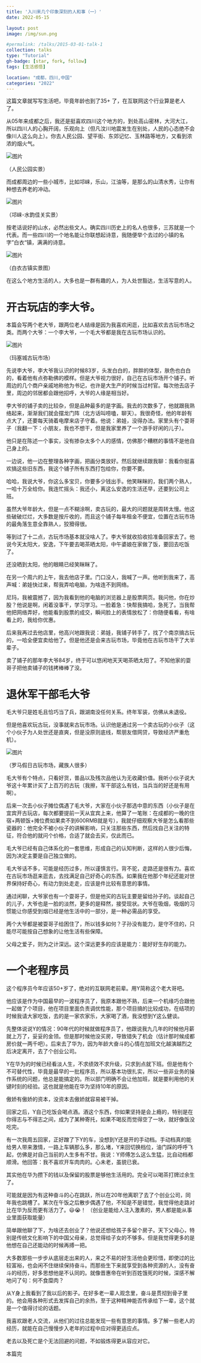 ```yaml
---
title: '入川来几个印象深刻的人和事（一）'
date: 2022-05-15

layout: post
image: /img/sun.png

#permalink: /talks/2015-03-01-talk-1
collection: talks
type: "Tutorial"
gh-badge: [star, fork, follow]
tags: [生活感悟]

location: "成都，四川,中国"
categories: "2022"
---
```


这篇文章就写写生活吧，毕竟年龄也到了35+ 了，在互联网这个行业算是老人了。

从05年来成都之后，我还是挺喜欢四川这个地方的，到处高山密林，大河大江，所以四川人的心胸开阔，乐观向上（但凡汶川地震发生在别处，人民的心态绝不会像川人这么向上）。你去人民公园、望平街、东郊记忆、玉林路等地方，又看到浓浓的烟火气。

 ![图片](/img/blog/sichuanyi-2.jpg)

（人民公园实景）

而成都周边的一些小城市，比如邛崃，乐山，江油等，是那么的山清水秀，让你有种想去养老的冲动。

 ![图片](/img/blog/sichuanyi-3.jpg)


（邛崃-水韵佳关实景）



按老话说好的山水，必然出些文人。确实四川历史上的名人也很多，三苏就是一个代表。而一些四川的一个地名能让你联想起诗意，我随便举个去过的小镇的名字”白衣“镇，满满的诗意。



 ![图片](/img/blog/sichuanyi-4.jpg)


（白衣古镇实景图）



在这么个地方生活的人，大多也是一群有趣的人，为人处世豁达，生活写意的人。



# 开古玩店的李大爷。



本篇会写两个老大爷，跟两位老人结缘是因为我喜欢闲逛，比如喜欢去古玩市场之类。而两个大爷：一个李大爷，一个毛大爷都是我在古玩市场认识的。



 ![图片](/img/blog/sichuanyi-5.jpg)


（玛塞城古玩市场）



先说李大爷，李大爷我认识的时候83岁，头发白白的，胖胖的体型，肤色也白白的，看着他有点弥勒佛的模样。但是大爷视力很好，自己在古玩市场开个铺子。听周边的几个商户亲戚地称他为书记，也许是大生产的时候当过村官。每次他去店子里，周边的邻居都会跟他招呼，大爷的人缘是相当好。



李大爷的铺子卖的比较杂，但是品种最多的是字画。我去的次数多了，他就跟我熟络起来，渐渐我们就会摆龙门阵（北方话叫唠嗑，聊天）。我很奇怪，他的年龄有点大了，还要每天骑着电摩来店子守着。他说：弟娃，没得办法。家里头有个耍哥子（我翻一下：小朋友，我也不想干，但是我家里养了一个游手好闲的儿子）。



他只是在陈述一个事实，没有掺杂太多个人的感情，仿佛那个糟糕的事情不是他自己身上的。



一边说，他一边在整理各种字画，把画分类放好。然后就继续跟我聊：我看你挺喜欢搞这些旧东西，我这个铺子所有东西打包给你，你要不要。



哈哈，我说大爷，你这么多宝贝，你要多少钱出手。他笑眯眯的，我们两个熟人，一哈十万全给你。我连忙摇头：我还小，离这么安逸的生活还早，还要到公司上班。



虽然大爷年龄大，但是一点不糊涂啊，卖古玩的，最大的问题就是周转太慢。他这些破破烂烂，大多数是按斤收的，而且这个铺子每年租金不便宜，位置在古玩市场的最角落生意全靠熟人，狡猾得很。



等到过了十二点，古玩市场基本就没啥人了。李大爷就收拾收拾准备回家去了。他说今天太阳大，安逸，下午要去喝茶晒太阳，中午婆娘在家做了饭，要回去吃饭了。



还没晒到太阳，他的眼睛已经笑眯眯了。



在另一个周六的上午，我去他店子里。门口没人，我喊了一声。他听到我来了，高声喊：弟娃快过来，帮我弄哈电脑，为啥连不到网络。



尼玛，我被震撼了，因为我看到他的电脑的浏览器上是股票网页。我问他，你在炒股？他说是啊，闲着没事干，学习学习。一脸着急：快帮我搞哈，急死了。当我帮他把网络弄好，他能看到股票的成交，瞬间脸上的表情放松了：你随便看看，有啥看上的，我给你优惠。



后来我再过去他店里，他高兴地跟我说：弟娃，我铺子转手了，找了个南京搞古玩的，一哈全便宜卖给他了。但是他还是会来古玩市场，毕竟他在古玩市场干了大半辈子。



卖了铺子的那年李大爷84岁，终于可以悠闲地天天喝茶晒太阳了。不知他家的耍哥子把他卖铺子的钱拷棒棒了没。



# 退休军干部毛大爷



毛大爷只是姓毛且恰巧当了兵，跟湖南没任何关系。终年军装，仿佛从未退役。



但是他喜欢玩古玩，没事就来古玩市场。认识他是通过另一个卖古玩的小伙子（这个小伙子为人处世还是直爽，但是没原则底线，帮朋友借网贷，导致经济严重危机）。



 ![图片](/img/blog/sichuanyi-6.jpg)


（罗马假日古玩市场，藏族人很多）



毛大爷有个特点，只看好货，普品以及残次品他认为无收藏价值。我听小伙子说大爷这十年累计买了上百万的古玩（我擦，军干部这么有钱，当兵当的好还是有用啊）。



后来一次去小伙子摊位偶遇了毛大爷，大家在小伙子那选中意的东西（小伙子是在宜宾开古玩店，每次都要提前一天从宜宾上来，他算了一笔账：在成都的一晚的住宿+两顿饭+摊位费如果卖不到600RMB就是亏），我就仔细观察大爷是怎么看那些瓷器的：他完全不被小伙子的讲解影响，只关注那些东西，然后找自己关注的特征，符合他的就问个价格，合适了就会去买，仅此而已。



毛大爷已经有自己体系化的一套思维，形成自己的认知判断，这样的人很少后悔，因为决定主要是自己独立做的。



毛大爷话不多，可能是经历过多，所以谨慎言行。背不驼，走路还是很有力。喜欢在古玩市场逛来逛去，去找满足自己好奇心的东西。如果我在他那个年纪还能对世界保持好奇心，有动力到处走走，应该是件比较有意思的事情。



通过闲聊，大爷家也有一个耍哥子，但是他买的古玩主要是留给孙子的。谈起自己的儿子，大爷也是一脸的淡然，更多的是释然，接受现状。大爷在吸烟，吸烟的习惯能让你感受到烟已经是他生活中的一部分，是一种必需品的享受。



两个大爷都是被耍哥子给困住了，所以钱多如何？子孙没有能力，是守不住的，只能尽可能按自己想象的让他生活有些保障。



父母之爱子，则为之计深远。这个深远更多的应该是能力：能好好生存的能力。



# 一个老程序员



这个程序员今年应该50+岁了，绝对的互联网老前辈。用Y简称这个老大哥吧。



他应该是作为中国最早的一波程序员了，我原本跟他不熟，后来一个机缘巧合跟他一起做了个项目，他在项目里面负责调优性能，那个项目搞的比较成功，在结项的时候我请大家吃饭，去的是一家农家乐，大家喝了酒，我没想到Y这么健谈。



先整体说说Y的情况：90年代的时候就做程序员了，他跟说我九几年的时候他月薪就上万了，妥妥的金领。但是那时候他没买房，导致错失了机会（估计那时候成都房价就一两千吧）。后来去了华为，因为年龄大奋斗的心情在加班文化越演越烈之后决定离开，去了个创业公司。



Y在华为的时候已经看淡人生，不求绩效不求升级，只求到点就下班。但是他有个不可替代性，毕竟是最早的一批程序员，所以基本功很扎实，所以一些非业务的操作系统的问题，他总是能搞定的。所以部门明确不会让他加班，就是要利用他的关键时刻的经验。这也就是他能在华为坚持10年的原因。



傲娇有傲娇的资本，没资本去傲娇就容易被干掉。



回家之后，Y自己吃饭会喝点酒。酒这个东西，你如果坚持是会上瘾的，特别是在你得志与不得志之间，成为了某种寄托，如果不喝反而觉得空了一块，就好像饭没吃完。



有一次我周五回家，正好蹭了下Y的车，没想到Y还是开的手动档。手动档真的能给男人带来激情，一路上车辆那么多，那么堵，Y来回切换档位，油门踩的呼呼飞起，仿佛是对自己当前的人生多有不甘。我说：Y师傅怎么这么生猛，比自动档都顺滑。他回答：我不喜欢开车肉肉的。心未老，虽貌已衰。



其实他在华为攒下的钱以及保留的股票是够他生活用的。完全可以喝茶打牌过余生了。



可能就是因为有这种奋斗的心在跳跃，所以在20年他离职了去了个创业公司，同年我也跳槽了。某次在午饭之后散步偶遇了他，不知是不是错觉，我觉得他走路对比在华为反而更有活力了。😃😭！ （创业是能给人注入激素的，男人都是能从事业里面获取能量）



简单跟他聊了下，为啥还去创业了？他说还想给孩子多留个房子。天下父母心，特别是传统文化影响下的中国父母亲，总觉得给子女的不够多。但是我觉得更多的是他想在自己还能动的时候再搏一把。



大多数那些一步步从底层走出来的人，来之不易的好生活他会更珍惜，即使过的比较富裕，也会闲不住继续保持奋斗。而那些生下来就享受到各种资源的人，没有奋斗的经历，好多思想他是不认同的。就像晋惠帝在听到百姓饿死的时候，深感不解地问了句：何不食糜肉？



从Y身上我看到了我以后的影子。在好多老一辈人观念里，奋斗是贯彻到骨子里的。他会用各种形式去发挥自己的余热，至于这种精神能否传承给下一辈，这个就是一个值得讨论的话题。



我喜欢跟老人交流，从他们的过往总能发现一些有意思的事情。多了解一些老人的经历，就能在自己慢慢步入老年的过程中应对得更适应点。



老去以及死亡是个无法回避的问题，不如锻炼得更从容应对它。



本篇完











